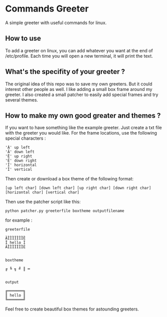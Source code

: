 # Commands Greeter

A simple greeter with useful commands for linux.

## How to use

To add a greeter on linux, you can add whatever you want at the end of /etc/profile. Each time you will open a new terminal, it will print the text.

## What's the specifity of your greeter ?

The original idea of this repo was to save my own greeters. But it could interest other people as well. I like adding a small box frame around my greeter. I also created a small patcher to easily add special frames and try several themes.

## How to make my own good greater and themes ?

If you want to have something like the example greeter. Just create a txt file with the greeter you would like. For the frame locations, use the following special characters :

    'Ȁ' up left
    'Ȃ' down left
    'Ȅ' up right
    'Ȇ' down right
    'Ȋ' horizontal
    'Ȉ' vertical

Then create or download a box theme of the following format:

    [up left char] [down left char] [up right char] [down right char] [horizontal char] [vertical char]

Then use the patcher script like this:

    python patcher.py greeterfile boxtheme outputfilename

for example :

    greeterfile

    ȀȈȈȈȈȈȈȈȄ
    Ȋ hello Ȋ
    ȂȈȈȈȈȈȈȈȆ


    boxtheme

    ╔ ╚ ╗ ╝ ║ ═


    output

    ╔═══════╗
    ║ hello ║
    ╚═══════╝

Feel free to create beautiful box themes for astounding greeters.